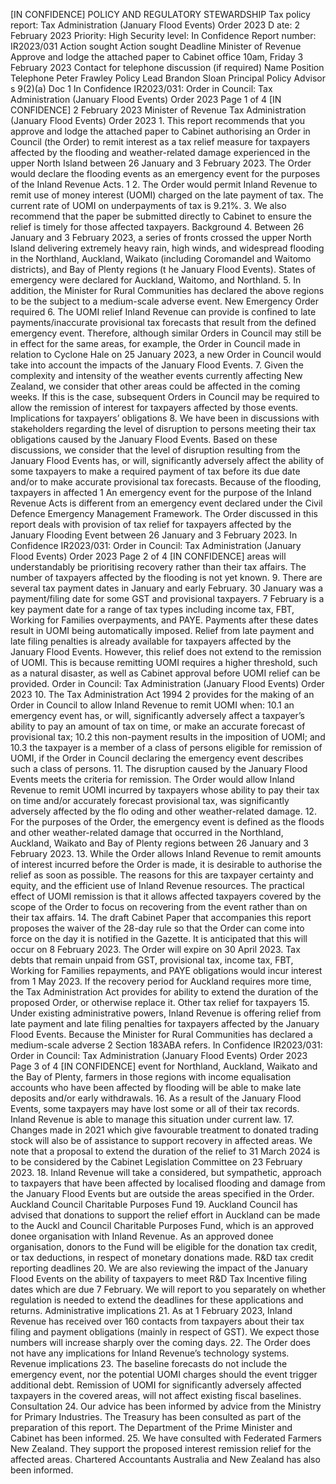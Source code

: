 \[IN CONFIDENCE\] POLICY AND REGULATORY STEWARDSHIP Tax policy report: Tax Administration (January Flood Events) Order 2023 D ate: 2 February 2023 Priority: High Security level: In Confidence Report number: IR2023/031 Action sought Action sought Deadline Minister of Revenue Approve and lodge the attached paper to Cabinet office 10am, Friday 3 February 2023 Contact for telephone discussion (if required) Name Position Telephone Peter Frawley Policy Lead Brandon Sloan Principal Policy Advisor s 9(2)(a) Doc 1 In Confidence IR2023/031: Order in Council: Tax Administration (January Flood Events) Order 2023 Page 1 of 4 \[IN CONFIDENCE\] 2 February 2023 Minister of Revenue Tax Administration (January Flood Events) Order 2023 1. This report recommends that you approve and lodge the attached paper to Cabinet authorising an Order in Council (the Order) to remit interest as a tax relief measure for taxpayers affected by the flooding and weather-related damage experienced in the upper North Island between 26 January and 3 February 2023. The Order would declare the flooding events as an emergency event for the purposes of the Inland Revenue Acts. 1 2. The Order would permit Inland Revenue to remit use of money interest (UOMI) charged on the late payment of tax. The current rate of UOMI on underpayments of tax is 9.21%. 3. We also recommend that the paper be submitted directly to Cabinet to ensure the relief is timely for those affected taxpayers. Background 4. Between 26 January and 3 February 2023, a series of fronts crossed the upper North Island delivering extremely heavy rain, high winds, and widespread flooding in the Northland, Auckland, Waikato (including Coromandel and Waitomo districts), and Bay of Plenty regions (t he January Flood Events). States of emergency were declared for Auckland, Waitomo, and Northland. 5. In addition, the Minister for Rural Communities has declared the above regions to be the subject to a medium-scale adverse event. New Emergency Order required 6. The UOMI relief Inland Revenue can provide is confined to late payments/inaccurate provisional tax forecasts that result from the defined emergency event. Therefore, although similar Orders in Council may still be in effect for the same areas, for example, the Order in Council made in relation to Cyclone Hale on 25 January 2023, a new Order in Council would take into account the impacts of the January Flood Events. 7. Given the complexity and intensity of the weather events currently affecting New Zealand, we consider that other areas could be affected in the coming weeks. If this is the case, subsequent Orders in Council may be required to allow the remission of interest for taxpayers affected by those events. Implications for taxpayers’ obligations 8. We have been in discussions with stakeholders regarding the level of disruption to persons meeting their tax obligations caused by the January Flood Events. Based on these discussions, we consider that the level of disruption resulting from the January Flood Events has, or will, significantly adversely affect the ability of some taxpayers to make a required payment of tax before its due date and/or to make accurate provisional tax forecasts. Because of the flooding, taxpayers in affected 1 An emergency event for the purpose of the Inland Revenue Acts is different from an emergency event declared under the Civil Defence Emergency Management Framework. The Order discussed in this report deals with provision of tax relief for taxpayers affected by the January Flooding Event between 26 January and 3 February 2023. In Confidence IR2023/031: Order in Council: Tax Administration (January Flood Events) Order 2023 Page 2 of 4 \[IN CONFIDENCE\] areas will understandably be prioritising recovery rather than their tax affairs. The number of taxpayers affected by the flooding is not yet known. 9. There are several tax payment dates in January and early February. 30 January was a payment/filing date for some GST and provisional taxpayers. 7 February is a key payment date for a range of tax types including income tax, FBT, Working for Families overpayments, and PAYE. Payments after these dates result in UOMI being automatically imposed. Relief from late payment and late filing penalties is already available for taxpayers affected by the January Flood Events. However, this relief does not extend to the remission of UOMI. This is because remitting UOMI requires a higher threshold, such as a natural disaster, as well as Cabinet approval before UOMI relief can be provided. Order in Council: Tax Administration (January Flood Events) Order 2023 10. The Tax Administration Act 1994 2 provides for the making of an Order in Council to allow Inland Revenue to remit UOMI when: 10.1 an emergency event has, or will, significantly adversely affect a taxpayer’s ability to pay an amount of tax on time, or make an accurate forecast of provisional tax; 10.2 this non-payment results in the imposition of UOMI; and 10.3 the taxpayer is a member of a class of persons eligible for remission of UOMI, if the Order in Council declaring the emergency event describes such a class of persons. 11. The disruption caused by the January Flood Events meets the criteria for remission. The Order would allow Inland Revenue to remit UOMI incurred by taxpayers whose ability to pay their tax on time and/or accurately forecast provisional tax, was significantly adversely affected by the flo oding and other weather-related damage. 12. For the purposes of the Order, the emergency event is defined as the floods and other weather-related damage that occurred in the Northland, Auckland, Waikato and Bay of Plenty regions between 26 January and 3 February 2023. 13. While the Order allows Inland Revenue to remit amounts of interest incurred before the Order is made, it is desirable to authorise the relief as soon as possible. The reasons for this are taxpayer certainty and equity, and the efficient use of Inland Revenue resources. The practical effect of UOMI remission is that it allows affected taxpayers covered by the scope of the Order to focus on recovering from the event rather than on their tax affairs. 14. The draft Cabinet Paper that accompanies this report proposes the waiver of the 28-day rule so that the Order can come into force on the day it is notified in the Gazette. It is anticipated that this will occur on 8 February 2023. The Order will expire on 30 April 2023. Tax debts that remain unpaid from GST, provisional tax, income tax, FBT, Working for Families repayments, and PAYE obligations would incur interest from 1 May 2023. If the recovery period for Auckland requires more time, the Tax Administration Act provides for ability to extend the duration of the proposed Order, or otherwise replace it. Other tax relief for taxpayers 15. Under existing administrative powers, Inland Revenue is offering relief from late payment and late filing penalties for taxpayers affected by the January Flood Events. Because the Minister for Rural Communities has declared a medium-scale adverse 2 Section 183ABA refers. In Confidence IR2023/031: Order in Council: Tax Administration (January Flood Events) Order 2023 Page 3 of 4 \[IN CONFIDENCE\] event for Northland, Auckland, Waikato and the Bay of Plenty, farmers in those regions with income equalisation accounts who have been affected by flooding will be able to make late deposits and/or early withdrawals. 16. As a result of the January Flood Events, some taxpayers may have lost some or all of their tax records. Inland Revenue is able to manage this situation under current law. 17. Changes made in 2021 which give favourable treatment to donated trading stock will also be of assistance to support recovery in affected areas. We note that a proposal to extend the duration of the relief to 31 March 2024 is to be considered by the Cabinet Legislation Committee on 23 February 2023. 18. Inland Revenue will take a considered, but sympathetic, approach to taxpayers that have been affected by localised flooding and damage from the January Flood Events but are outside the areas specified in the Order. Auckland Council Charitable Purposes Fund 19. Auckland Council has advised that donations to support the relief effort in Auckland can be made to the Auckl and Council Charitable Purposes Fund, which is an approved donee organisation with Inland Revenue. As an approved donee organisation, donors to the Fund will be eligible for the donation tax credit, or tax deductions, in respect of monetary donations made. R&D tax credit reporting deadlines 20. We are also reviewing the impact of the January Flood Events on the ability of taxpayers to meet R&D Tax Incentive filing dates which are due 7 February. We will report to you separately on whether regulation is needed to extend the deadlines for these applications and returns. Administrative implications 21. As at 1 February 2023, Inland Revenue has received over 160 contacts from taxpayers about their tax filing and payment obligations (mainly in respect of GST). We expect those numbers will increase sharply over the coming days. 22. The Order does not have any implications for Inland Revenue’s technology systems. Revenue implications 23. The baseline forecasts do not include the emergency event, nor the potential UOMI charges should the event trigger additional debt. Remission of UOMI for significantly adversely affected taxpayers in the covered areas, will not affect existing fiscal baselines. Consultation 24. Our advice has been informed by advice from the Ministry for Primary Industries. The Treasury has been consulted as part of the preparation of this report. The Department of the Prime Minister and Cabinet has been informed. 25. We have consulted with Federated Farmers New Zealand. They support the proposed interest remission relief for the affected areas. Chartered Accountants Australia and New Zealand has also been informed.